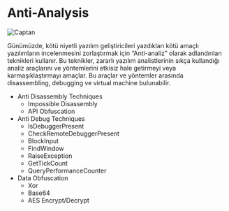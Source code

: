 # Anti-Analysis

![Captan](https://aktas.github.io/assets/captan.jpg)

Günümüzde, kötü niyetli yazılım geliştiricileri yazdıkları kötü amaçlı yazılımların incelenmesini zorlaştırmak için “Anti-analiz” olarak adlandırılan teknikleri kullanır. Bu teknikler, zararlı yazılım analistlerinin sıkça kullandığı analiz araçlarını ve yöntemlerini etkisiz hale getirmeyi veya karmaşıklaştırmayı amaçlar. Bu araçlar ve yöntemler arasında disassembling, debugging ve virtual machine bulunabilir.

- Anti Disassembly Techniques
  - Impossible Disassembly
  - API Obfuscation
- Anti Debug Techniques
  - IsDebuggerPresent 
  - CheckRemoteDebuggerPresent
  - BlockInput
  - FindWindow
  - RaiseException
  - GetTickCount
  - QueryPerformanceCounter
- Data Obfuscation
  - Xor
  - Base64 
  - AES Encrypt/Decrypt
  
